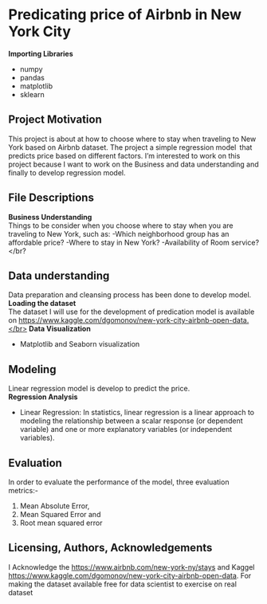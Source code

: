 # Predicating price of Airbnb in New York City

**Importing Libraries**</br>
* numpy
* pandas
* matplotlib
* sklearn
## Project Motivation
This project is about at how to choose where to stay when traveling to New York based on Airbnb dataset. The project a simple regression model that predicts price based on different factors. I’m interested to work on this project because I want to work on the Business and data understanding and finally to develop regression model. </br>
## File Descriptions 
**Business Understanding**</br>
Things to be consider when you choose where to stay when you are traveling to New York, such as:
-Which neighborhood group has an affordable price?
-Where to stay in New York?
-Availability of Room service?</br?
## Data understanding 
Data preparation and cleansing process has been done to develop model.</br>
**Loading the dataset**</br>
The dataset I will use for the development of predication model is available on https://www.kaggle.com/dgomonov/new-york-city-airbnb-open-data.</br>
**Data Visualization**</br>
* Matplotlib and Seaborn visualization </br>
## Modeling 
Linear regression model is develop to predict the price.</br>
**Regression Analysis**</br>
  * Linear Regression: In statistics, linear regression is a linear approach to modeling the relationship between a scalar response (or dependent variable) and one or more explanatory variables (or independent variables). 
## Evaluation 
In order to evaluate the performance of the model, three evaluation metrics:-</br>
1. Mean Absolute Error, 
2. Mean Squared Error and 
2. Root mean squared error 
## Licensing, Authors, Acknowledgements
I Acknowledge the https://www.airbnb.com/new-york-ny/stays and Kaggel https://www.kaggle.com/dgomonov/new-york-city-airbnb-open-data. For making the dataset available free for data scientist to exercise on real dataset
